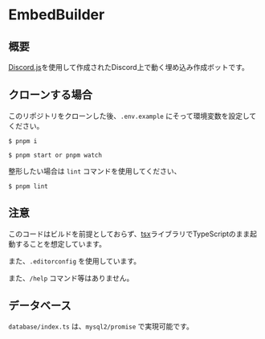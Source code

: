 # EmbedBuilder

## 概要

[Discord.js](https://github.com/discordjs/discord.js)を使用して作成されたDiscord上で動く埋め込み作成ボットです。

## クローンする場合

このリポジトリをクローンした後、`.env.example` にそって環境変数を設定してください。

```
$ pnpm i

$ pnpm start or pnpm watch
```

整形したい場合は `lint` コマンドを使用してください、

```
$ pnpm lint
```

## 注意

このコードはビルドを前提としておらず、[tsx](https://github.com/privatenumber/tsx)ライブラリでTypeScriptのまま起動することを想定しています。

また、`.editorconfig` を使用しています。

また、`/help` コマンド等はありません。

## データベース

`database/index.ts` は、`mysql2/promise` で実現可能です。
